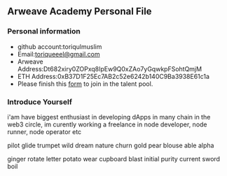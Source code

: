 ## Arweave Academy Personal File

### Personal information

- github account:toriqulmuslim
- Email:toriqueeel@gmail.com	
- Arweave Address:Dt682xiry0ZOPxq8IpEw9Q0xZAo7yGqwkpFSohtQmjM
- ETH Address:0xB37D1F25Ec7AB2c52e6242b140C9Ba3938E61c1a
- Please finish this [form](https://docs.google.com/forms/d/e/1FAIpQLSfWA5fIIcBgmRppm3jNz5vmf9Mai_QMVil-2pO4r7YKn_Zhtw/viewform?usp=sf_link) to join in the talent pool.

### Introduce Yourself
 i'am have biggest enthusiast in developing dApps in many chain in the web3 circle, im curently working a freelance in node developer, node runner, node operator etc


pilot glide trumpet wild dream nature churn gold pear blouse able alpha

ginger rotate letter potato wear cupboard blast initial purity current sword boil
